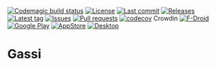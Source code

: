 [![Codemagic build status](https://api.codemagic.io/apps/5d2900dedb95112ead3bbecf/5d2900dedb95112ead3bbece/status_badge.svg)](https://codemagic.io/apps/5d2900dedb95112ead3bbecf/5d2900dedb95112ead3bbece/latest_build)
[![License](https://img.shields.io/github/license/Crazy-Marvin/Gassi.svg?style=flat)](LICENSE.txt)
[![Last commit](https://img.shields.io/github/last-commit/Crazy-Marvin/Gassi.svg?style=flat)](https://github.com/Crazy-Marvin/Gassi/commits)
[![Releases](https://img.shields.io/github/downloads/Crazy-Marvin/Gassi/total.svg?style=flat)](https://github.com/Crazy-Marvin/Gassi/releases)
[![Latest tag](https://img.shields.io/github/tag/Crazy-Marvin/Gassi.svg?style=flat)](https://github.com/Crazy-Marvin/Gassi/tags)
[![Issues](https://img.shields.io/github/issues/Crazy-Marvin/Gassi.svg?style=flat)](https://github.com/Crazy-Marvin/Gassi/issues)
[![Pull requests](https://img.shields.io/github/issues-pr/Crazy-Marvin/Gassi.svg?style=flat)](https://github.com/Crazy-Marvin/Gassi/pulls)
[![codecov](https://codecov.io/gh/Crazy-Marvin/Gassi/branch/development/graph/badge.svg)](https://codecov.io/gh/Crazy-Marvin/Gassi)
Crowdin
[![F-Droid](https://img.shields.io/f-droid/v/rocks.poopjournal.gassi.svg?style=flat)](https://f-droid.org/de/packages/rocks.poopjournal.gassi/)
[![Google Play](https://badgen.net/badge/icon/googleplay?icon=googleplay&label)](https://play.google.com/store/apps/details?id=rocks.poopjournal.gassi)
[![AppStore](https://badgen.net/badge/icon/appstore?icon=apple&label)](https://play.google.com/store/apps/details?id=rocks.poopjournal.gassi)
[![Desktop](https://img.shields.io/badge/desktop-Linux%20%7C%20macOS%20%7C%20Windows-green.svg)](https://github.com/Crazy-Marvin/Gassi/releases)

# Gassi
